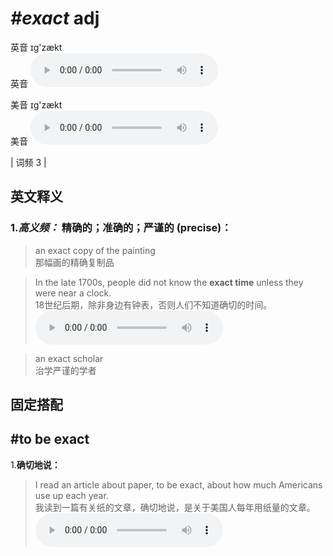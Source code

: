 # ***\#exact*** adj
英音 ɪɡ'zækt  
英音
<audio src="./media/exact-B.aac" controls="controls"></audio>

美音 ɪɡ'zækt  
美音
<audio src="./media/exact.aac" controls="controls"></audio>



| 词频 3 |  

英文释义
---
### 1.*高义频：* **精确的；准确的；严谨的 (precise)：**  

 > an exact copy of the painting   
 > 那幅画的精确复制品    

 > In the late 1700s, people did not know the **exact time** unless they were near a clock.   
 > 18世纪后期，除非身边有钟表，否则人们不知道确切的时间。    
<audio src="./media/exact-1.aac" controls="controls"></audio>

 > an exact scholar   
 > 治学严谨的学者    


固定搭配
---
## \#to be exact 
1.**确切地说：**  

 > I read an article about paper, to be exact, about how much Americans use up each year.   
 > 我读到一篇有关纸的文章，确切地说，是关于美国人每年用纸量的文章。    
<audio src="./media/exact-2.aac" controls="controls"></audio>


